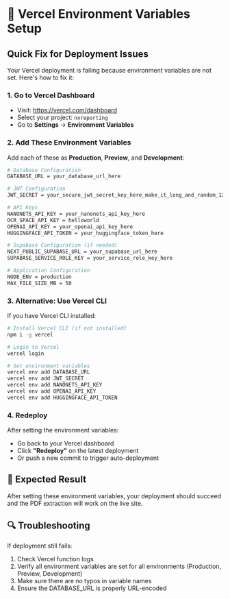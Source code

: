 # 🚀 Vercel Environment Variables Setup

## Quick Fix for Deployment Issues

Your Vercel deployment is failing because environment variables are not set. Here's how to fix it:

### 1. Go to Vercel Dashboard
- Visit: https://vercel.com/dashboard
- Select your project: `nxreporting`
- Go to **Settings** → **Environment Variables**

### 2. Add These Environment Variables

Add each of these as **Production**, **Preview**, and **Development**:

```bash
# Database Configuration
DATABASE_URL = your_database_url_here

# JWT Configuration  
JWT_SECRET = your_secure_jwt_secret_key_here_make_it_long_and_random_12345

# API Keys
NANONETS_API_KEY = your_nanonets_api_key_here
OCR_SPACE_API_KEY = helloworld
OPENAI_API_KEY = your_openai_api_key_here
HUGGINGFACE_API_TOKEN = your_huggingface_token_here

# Supabase Configuration (if needed)
NEXT_PUBLIC_SUPABASE_URL = your_supabase_url_here
SUPABASE_SERVICE_ROLE_KEY = your_service_role_key_here

# Application Configuration
NODE_ENV = production
MAX_FILE_SIZE_MB = 50
```

### 3. Alternative: Use Vercel CLI

If you have Vercel CLI installed:

```bash
# Install Vercel CLI (if not installed)
npm i -g vercel

# Login to Vercel
vercel login

# Set environment variables
vercel env add DATABASE_URL
vercel env add JWT_SECRET  
vercel env add NANONETS_API_KEY
vercel env add OPENAI_API_KEY
vercel env add HUGGINGFACE_API_TOKEN
```

### 4. Redeploy

After setting the environment variables:
- Go back to your Vercel dashboard
- Click **"Redeploy"** on the latest deployment
- Or push a new commit to trigger auto-deployment

## 🎯 Expected Result

After setting these environment variables, your deployment should succeed and the PDF extraction will work on the live site.

## 🔍 Troubleshooting

If deployment still fails:
1. Check Vercel function logs
2. Verify all environment variables are set for all environments (Production, Preview, Development)
3. Make sure there are no typos in variable names
4. Ensure the DATABASE_URL is properly URL-encoded